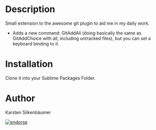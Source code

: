 # Description

Small extension to the awesome git plugin to aid me in my daily work.
* Adds a new command: GitAddAll
  (doing basically the same as GitAddChoice with all, including untracked files),
  but you can set a keyboard binding to it.

# Installation

Clone it into your Sublime Packages Folder.

# Author

Karsten Silkenbäumer

[![endorse](http://api.coderwall.com/ksi/endorsecount.png)](http://coderwall.com/ksi)
